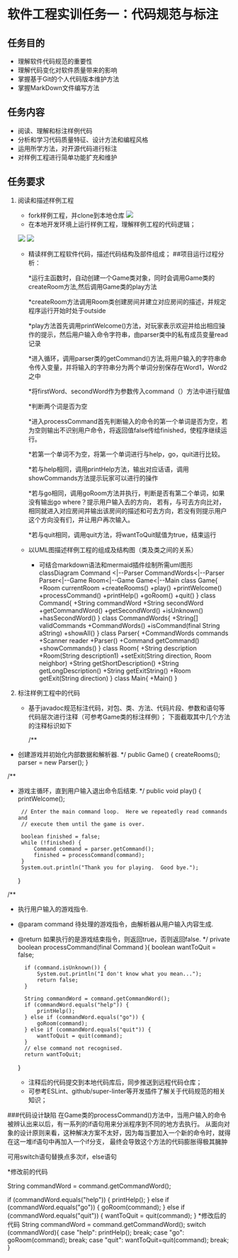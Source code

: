 # 软件工程实训任务一：代码规范与标注

## 任务目的
* 理解软件代码规范的重要性
* 理解代码变化对软件质量带来的影响
* 掌握基于Git的个人代码版本维护方法
* 掌握MarkDown文件编写方法

## 任务内容
* 阅读、理解和标注样例代码
* 分析和学习代码质量特征、设计方法和编程风格
* 运用所学方法，对开源代码进行标注
* 对样例工程进行简单功能扩充和维护

## 任务要求
1. 阅读和描述样例工程
    * fork样例工程，并clone到本地仓库
      ![](445534/4.PNG)
    * 在本地开发环境上运行样例工程，理解样例工程的代码逻辑；
      
    ![](picture/1.PNG)
    ![](picture/QQ截图20210702130821.png)
   
   
    * 精读样例工程软件代码，描述代码结构及部件组成；
      ##项目运行过程分析：

      *运行主函数时，自动创建一个Game类对象，同时会调用Game类的createRoom方法,然后调用Game类的play方法

      *createRoom方法调用Room类创建房间并建立对应房间的描述，并规定程序运行开始时处于outside

      *play方法首先调用printWelcome()方法，对玩家表示欢迎并给出相应操作的提示，然后用户输入命令字符串，由parser类中的私有成员变量read记录

      *进入循环，调用parser类的getCommand()方法,将用户输入的字符串命令传入变量，并将输入的字符串分为两个单词分别保存在Word1，Word2之中

      *将firstWord、secondWord作为参数传入command（）方法中进行赋值

      *判断两个词是否为空

      *进入processCommand首先判断输入的命令的第一个单词是否为空，若为空则输出不识别用户命令，将返回值false传给finished，使程序继续运行。

      *若第一个单词不为空，将第一个单词进行与help，go，quit进行比较。

      *若与help相同，调用printHelp方法，输出对应话语，调用showCommands方法提示玩家可以进行的操作

      *若与go相同，调用goRoom方法并执行，判断是否有第二个单词，如果没有输出go where？提示用户输入去的方向，
       若有，与可去方向比对，相同就进入对应房间并输出该房间的描述和可去方向，若没有则提示用户这个方向没有们，并让用户再次输入。

      *若与quit相同，调用quit方法，将wantToQuit赋值为true，结束运行

    * 以UML图描述样例工程的组成及结构图（类及类之间的关系）
        * 可结合markdown语法和mermaid插件绘制所需uml图形
          classDiagram
          Command <|--Parser
          CommandWords<|--Parser
          Parser<|--Game
          Room<|--Game
          Game<|--Main
          class Game{
          +Room currentRoom
          +createRooms()
          +play()
          +printWelcome()
          +processCommand()
          +printHelp()
          +goRoom()
          +quit()
          }
          class Command{
          +String commandWord
          +String secondWord
          +getCommandWord()
          +getSecondWord()
          +isUnknown()
          +hasSecondWord()
          }
          class CommandWords{
          +String[] validCommands
          +CommandWords()
          +isCommand(final String aString)
          +showAll()
          }
          class Parser{
          +CommandWords commands
          +Scanner reader
          +Parser()
          +Command getCommand()
          +showCommands()
          }
          class Room{
          +String description
          +Room(String description1)
          +setExit(String direction, Room neighbor)
          +String getShortDescription()
          +String getLongDescription()
          +String getExitString()
          +Room getExit(String direction)
          }
          class Main{
          +Main()
          } 
         
2. 标注样例工程中的代码
    * 基于javadoc规范标注代码，对包、类、方法、代码片段、参数和语句等代码层次进行注释（可参考Game类的标注样例）；
      下面截取其中几个方法的注释标识如下
      
      /**
* 创建游戏并初始化内部数据和解析器.
  */
  public Game() {
  createRooms();
  parser = new Parser();
  }

/**
*  游戏主循环，直到用户输入退出命令后结束.
*/
public void play() {
printWelcome();

        // Enter the main command loop.  Here we repeatedly read commands and
        // execute them until the game is over.

        boolean finished = false;
        while (!finished) {
            Command command = parser.getCommand();
            finished = processCommand(command);
        }
        System.out.println("Thank you for playing.  Good bye.");
    }

/**
* 执行用户输入的游戏指令.
* @param command 待处理的游戏指令，由解析器从用户输入内容生成.
* @return 如果执行的是游戏结束指令，则返回true，否则返回false.
*/
private boolean processCommand(final Command ){
boolean wantToQuit = false;

        if (command.isUnknown()) {
            System.out.println("I don't know what you mean...");
            return false;
        }

        String commandWord = command.getCommandWord();
        if (commandWord.equals("help")) {
            printHelp();
        } else if (commandWord.equals("go")) {
            goRoom(command);
        } else if (commandWord.equals("quit")) {
            wantToQuit = quit(command);
        }
        // else command not recognised.
        return wantToQuit;
    }

    * 注释后的代码提交到本地代码库后，同步推送到远程代码仓库；
    * 可参考ESLint、github/super-linter等开发插件了解关于代码规范的相关知识；

###代码设计缺陷
在Game类的processCommand()方法中，当用户输入的命令被辨认出来以后，有一系列的if语句用来分派程序到不同的地方去执行。
从面向对象的设计原则来看，这种解决方案不太好，因为每当要加入一个新的命令时，就得在这一堆if语句中再加入一个if分支，
最终会导致这个方法的代码膨胀得极其臃肿

可用switch语句替换点多次if，else语句

*修改前的代码

String commandWord = command.getCommandWord();

if (commandWord.equals("help")) {
printHelp();
} else if (commandWord.equals("go")) {
goRoom(command);
} else if (commandWord.equals("quit")) {
wantToQuit = quit(command);
}
*修改后的代码
String commandWord = command.getCommandWord();
switch (commandWord){
case "help":
  printHelp();
   break;
case "go":
  goRoom(command);
      break;
case "quit":
  wantToQuit=quit(command);
         break;
}

